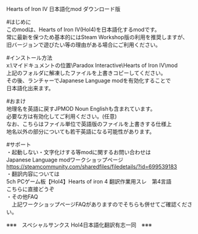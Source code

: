 Hearts of Iron IV 日本語化mod ダウンロード版  
  
#はじめに  
このmodは、Hearts of Iron IV(HoI4)を日本語化するmodです。  
常に最新を保つため基本的にはSteam Workshop版の利用を推奨しますが、  
旧バージョンで遊びたい等の理由がある場合にご利用ください。  
  
#インストール方法  
x:\マイドキュメントの位置\Paradox Interactive\Hearts of Iron IV\mod  
上記のフォルダに解凍したファイルを上書きコピーしてください。  
その後、ランチャーでJapanese Language modを有効化することで  
日本語化出来ます。  
  
#おまけ  
地理名を英語に戻すJPMOD Noun Englishも含まれています。  
必要な方は有効化してご利用ください。(任意)  
なお、こちらはファイル単位で英語版のファイルを上書きする仕様上  
地名以外の部分についても若干英語になる可能性があります。  
  
#サポート  
・起動しない・文字化けする等modに関するお問い合わせは  
   Japanese Language modワークショップページ  
   https://steamcommunity.com/sharedfiles/filedetails/?id=699539183  
・翻訳内容については  
    5ch PCゲーム板【HoI4】Hearts of iron 4 翻訳作業用スレ　第4言語  
   こちらに直接どうぞ  
・その他FAQ  
　上記ワークショップページFAQがありますのでそちらも併せてご確認ください。  
  
※※※　スペシャルサンクス HoI4日本語化翻訳有志一同　※※※  
